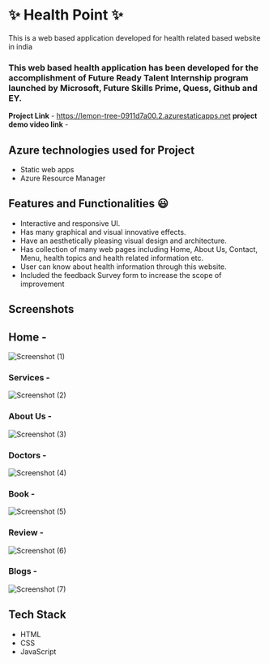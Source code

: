 # ✨  Health Point ✨

This is a web based application developed for health related based website in india

### This web based health application has been developed for the accomplishment of Future Ready Talent Internship program launched by Microsoft, Future Skills Prime, Quess, Github and EY.


**Project Link** - https://lemon-tree-0911d7a00.2.azurestaticapps.net
**project demo video link** - 

## Azure technologies used for Project

- Static web apps
- Azure Resource Manager

## Features and Functionalities 😃

- Interactive and responsive UI.
- Has many graphical and visual innovative effects.
- Have an aesthetically pleasing visual design and architecture.
- Has collection of many web pages including Home, About Us, Contact, Menu, health topics and health related information etc.
- User can know about health information through this website.
- Included the feedback Survey form to increase the scope of improvement 

## Screenshots

## Home -

![Screenshot (1)](https://user-images.githubusercontent.com/118588237/208224291-08a624d2-af94-4b81-8a9a-b7abc9c2d984.png)


### Services -

![Screenshot (2)](https://user-images.githubusercontent.com/118588237/208224306-6a739845-2fd6-444c-81e3-64a776327181.png)
   

### About Us -

![Screenshot (3)](https://user-images.githubusercontent.com/118588237/208224324-7bb5147e-4da6-4ed1-ab1f-0d786bf13519.png)


### Doctors -

![Screenshot (4)](https://user-images.githubusercontent.com/118588237/208224528-c3d8346b-6685-40ba-90d6-3a72f57ddc7f.png)


### Book -

![Screenshot (5)](https://user-images.githubusercontent.com/118588237/208224541-f4f78c2d-2e30-48ff-a9dd-abe9ba6830ae.png)


### Review -         

![Screenshot (6)](https://user-images.githubusercontent.com/118588237/208224550-d8ca7d40-326e-40cd-8025-4d32722d9193.png)


### Blogs -

![Screenshot (7)](https://user-images.githubusercontent.com/118588237/208224554-c9680dbc-31f7-48e3-90a1-669ccf95f203.png)



## Tech Stack
- HTML
- CSS
- JavaScript
